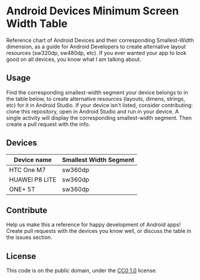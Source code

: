 # Android Devices Minimum Screen Width Table
Reference chart of Android Devices and their corresponding Smallest-Width dimension, as a guide for Android Developers to create alternative layout resources (sw320dp, sw480dp, etc). If you ever wanted your app to look good on all devices, you know what I am talking about.

## Usage
Find the corresponding smallest-width segment your device belongs to in the table below, to create 
alternative resources (layouts, dimens, strings, etc) for it in Android Studio. If your device isn't 
listed, consider contributing: clone this repository, open in Android Studio and run in your device.
A single activity will display the corresponding smallest-width segment. Then create a pull request
with the info.

## Devices
|Device name       |Smallest Width Segment |
|------------------|-----------------------|
|HTC One M7        |sw360dp                |
|HUAWEI P8 LITE    |sw360dp                |
|ONE+ 5T           |sw360dp                |

## Contribute
Help us make this a reference for happy development of Android apps! Create pull requests with the devices you know well, or discuss the table in the issues section. 

## License
This code is on the public domain, under the [CC0 1.0](https://creativecommons.org/publicdomain/zero/1.0/) license.